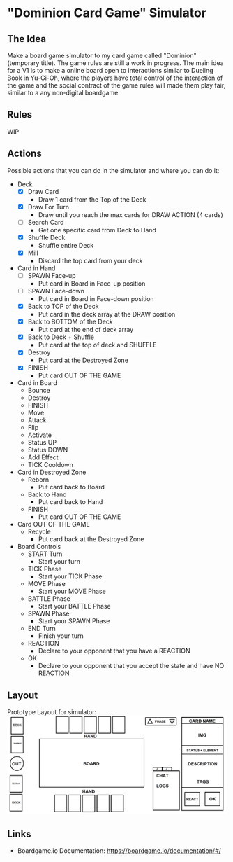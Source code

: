 # "Dominion Card Game" Simulator

## The Idea

Make a board game simulator to my card game called "Dominion" (temporary title).
The game rules are still a work in progress.
The main idea for a V1 is to make a online board open to interactions similar to Dueling Book in Yu-Gi-Oh, where the players have total control of the interaction of the game and the social contract of the game rules will made them play fair, similar to a any non-digital boardgame.

## Rules

WIP

## Actions

Possible actions that you can do in the simulator and where you can do it:

- Deck
  - [x] Draw Card
    - Draw 1 card from the Top of the Deck
  - [x] Draw For Turn
    - Draw until you reach the max cards for DRAW ACTION (4 cards)
  - [ ] Search Card
    - Get one specific card from Deck to Hand
  - [x] Shuffle Deck
    - Shuffle entire Deck
  - [x] Mill
    - Discard the top card from your deck
- Card in Hand
  - [ ] SPAWN Face-up
    - Put card in Board in Face-up position
  - [ ] SPAWN Face-down
    - Put card in Board in Face-down position
  - [x] Back to TOP of the Deck
    - Put card in the deck array at the DRAW position
  - [x] Back to BOTTOM of the Deck
    - Put card at the end of deck array
  - [x] Back to Deck + Shuffle
    - Put card at the top of deck and SHUFFLE
  - [x] Destroy
    - Put card at the Destroyed Zone
  - [x] FINISH
    - Put card OUT OF THE GAME
- Card in Board
  - Bounce
  - Destroy
  - FINISH
  - Move
  - Attack
  - Flip
  - Activate
  - Status UP
  - Status DOWN
  - Add Effect
  - TICK Cooldown
- Card in Destroyed Zone
  - Reborn
    - Put card back to Board
  - Back to Hand
    - Put card back to Hand
  - FINISH
    - Put card OUT OF THE GAME
- Card OUT OF THE GAME
  - Recycle
    - Put card back at the Destroyed Zone
- Board Controls
  - START Turn
    - Start your turn
  - TICK Phase
    - Start your TICK Phase
  - MOVE Phase
    - Start your MOVE Phase
  - BATTLE Phase
    - Start your BATTLE Phase
  - SPAWN Phase
    - Start your SPAWN Phase
  - END Turn
    - Finish your turn
  - REACTION
    - Declare to your opponent that you have a REACTION
  - OK
    - Declare to your opponent that you accept the state and have NO REACTION

## Layout

Prototype Layout for simulator:
![Prototype Layout](board.layout.png "Prototype Layout")

## Links

- Boardgame.io Documentation: https://boardgame.io/documentation/#/
